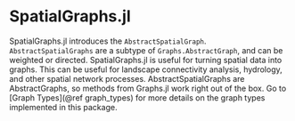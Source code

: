 # SpatialGraphs.jl

SpatialGraphs.jl introduces the `AbstractSpatialGraph`. `AbstractSpatialGraphs` 
are a subtype of `Graphs.AbstractGraph`, and can be weighted or directed.
SpatialGraphs.jl is useful for turning spatial data into graphs. This can be
useful for landscape connectivity analysis, hydrology, and other spatial
network processes. AbstractSpatialGraphs are AbstractGraphs, so methods from 
Graphs.jl work right out of the box. Go to [Graph Types](@ref graph_types) 
for more details on the graph types implemented in this package.

